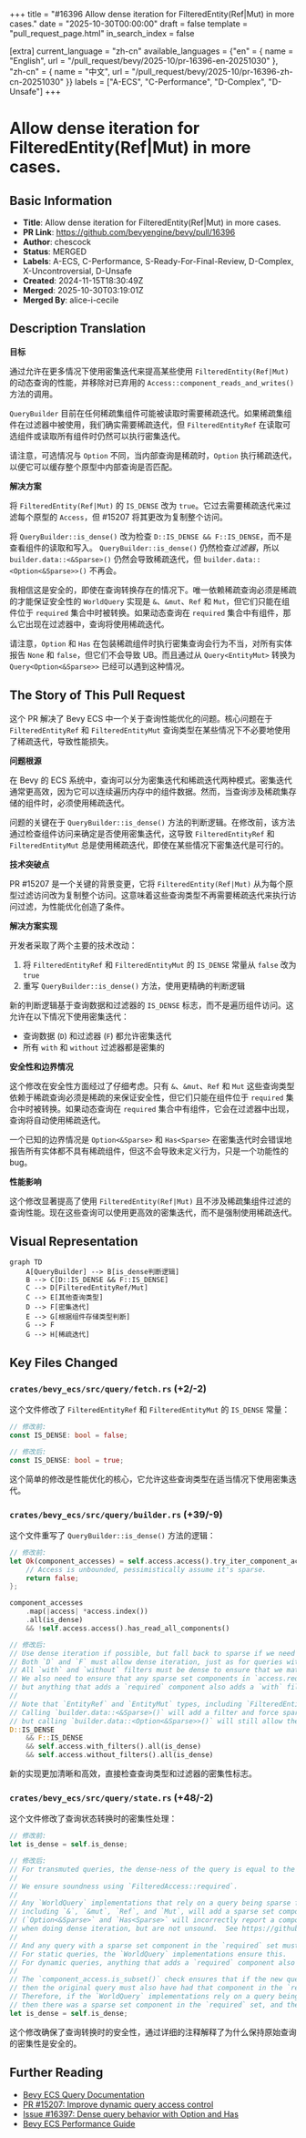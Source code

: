 +++
title = "#16396 Allow dense iteration for FilteredEntity(Ref|Mut) in more cases."
date = "2025-10-30T00:00:00"
draft = false
template = "pull_request_page.html"
in_search_index = false

[extra]
current_language = "zh-cn"
available_languages = {"en" = { name = "English", url = "/pull_request/bevy/2025-10/pr-16396-en-20251030" }, "zh-cn" = { name = "中文", url = "/pull_request/bevy/2025-10/pr-16396-zh-cn-20251030" }}
labels = ["A-ECS", "C-Performance", "D-Complex", "D-Unsafe"]
+++

# Allow dense iteration for FilteredEntity(Ref|Mut) in more cases.

## Basic Information
- **Title**: Allow dense iteration for FilteredEntity(Ref|Mut) in more cases.
- **PR Link**: https://github.com/bevyengine/bevy/pull/16396
- **Author**: chescock
- **Status**: MERGED
- **Labels**: A-ECS, C-Performance, S-Ready-For-Final-Review, D-Complex, X-Uncontroversial, D-Unsafe
- **Created**: 2024-11-15T18:30:49Z
- **Merged**: 2025-10-30T03:19:01Z
- **Merged By**: alice-i-cecile

## Description Translation
**目标**

通过允许在更多情况下使用密集迭代来提高某些使用 `FilteredEntity(Ref|Mut)` 的动态查询的性能，并移除对已弃用的 `Access::component_reads_and_writes()` 方法的调用。

`QueryBuilder` 目前在任何稀疏集组件可能被读取时需要稀疏迭代。如果稀疏集组件在过滤器中被使用，我们确实需要稀疏迭代，但 `FilteredEntityRef` 在读取可选组件或读取所有组件时仍然可以执行密集迭代。

请注意，可选情况与 `Option` 不同，当内部查询是稀疏时，`Option` 执行稀疏迭代，以便它可以缓存整个原型中内部查询是否匹配。

**解决方案**

将 `FilteredEntity(Ref|Mut)` 的 `IS_DENSE` 改为 `true`。它过去需要稀疏迭代来过滤每个原型的 `Access`，但 #15207 将其更改为复制整个访问。

将 `QueryBuilder::is_dense()` 改为检查 `D::IS_DENSE && F::IS_DENSE`，而不是查看组件的读取和写入。
`QueryBuilder::is_dense()` 仍然检查*过滤器*，所以 `builder.data::<&Sparse>()` 仍然会导致稀疏迭代，但 `builder.data::<Option<&Sparse>>()` 不再会。

我相信这是安全的，即使在查询转换存在的情况下。唯一依赖稀疏查询必须是稀疏的才能保证安全性的 `WorldQuery` 实现是 `&`、`&mut`、`Ref` 和 `Mut`，但它们只能在组件位于 `required` 集合中时被转换。如果动态查询在 `required` 集合中有组件，那么它出现在过滤器中，查询将使用稀疏迭代。

请注意，`Option` 和 `Has` 在包装稀疏组件时执行密集查询会行为不当，对所有实体报告 `None` 和 `false`，但它们不会导致 UB。而且通过从 `Query<EntityMut>` 转换为 `Query<Option<&Sparse>>` 已经可以遇到这种情况。

## The Story of This Pull Request

这个 PR 解决了 Bevy ECS 中一个关于查询性能优化的问题。核心问题在于 `FilteredEntityRef` 和 `FilteredEntityMut` 查询类型在某些情况下不必要地使用了稀疏迭代，导致性能损失。

**问题根源**

在 Bevy 的 ECS 系统中，查询可以分为密集迭代和稀疏迭代两种模式。密集迭代通常更高效，因为它可以连续遍历内存中的组件数据。然而，当查询涉及稀疏集存储的组件时，必须使用稀疏迭代。

问题的关键在于 `QueryBuilder::is_dense()` 方法的判断逻辑。在修改前，该方法通过检查组件访问来确定是否使用密集迭代，这导致 `FilteredEntityRef` 和 `FilteredEntityMut` 总是使用稀疏迭代，即使在某些情况下密集迭代是可行的。

**技术突破点**

PR #15207 是一个关键的背景变更，它将 `FilteredEntity(Ref|Mut)` 从为每个原型过滤访问改为复制整个访问。这意味着这些查询类型不再需要稀疏迭代来执行访问过滤，为性能优化创造了条件。

**解决方案实现**

开发者采取了两个主要的技术改动：

1. 将 `FilteredEntityRef` 和 `FilteredEntityMut` 的 `IS_DENSE` 常量从 `false` 改为 `true`
2. 重写 `QueryBuilder::is_dense()` 方法，使用更精确的判断逻辑

新的判断逻辑基于查询数据和过滤器的 `IS_DENSE` 标志，而不是遍历组件访问。这允许在以下情况下使用密集迭代：
- 查询数据 (`D`) 和过滤器 (`F`) 都允许密集迭代
- 所有 `with` 和 `without` 过滤器都是密集的

**安全性和边界情况**

这个修改在安全性方面经过了仔细考虑。只有 `&`、`&mut`、`Ref` 和 `Mut` 这些查询类型依赖于稀疏查询必须是稀疏的来保证安全性，但它们只能在组件位于 `required` 集合中时被转换。如果动态查询在 `required` 集合中有组件，它会在过滤器中出现，查询将自动使用稀疏迭代。

一个已知的边界情况是 `Option<&Sparse>` 和 `Has<Sparse>` 在密集迭代时会错误地报告所有实体都不具有稀疏组件，但这不会导致未定义行为，只是一个功能性的 bug。

**性能影响**

这个修改显著提高了使用 `FilteredEntity(Ref|Mut)` 且不涉及稀疏集组件过滤的查询性能。现在这些查询可以使用更高效的密集迭代，而不是强制使用稀疏迭代。

## Visual Representation

```mermaid
graph TD
    A[QueryBuilder] --> B[is_dense判断逻辑]
    B --> C[D::IS_DENSE && F::IS_DENSE]
    C --> D[FilteredEntityRef/Mut]
    C --> E[其他查询类型]
    D --> F[密集迭代]
    E --> G[根据组件存储类型判断]
    G --> F
    G --> H[稀疏迭代]
```

## Key Files Changed

### `crates/bevy_ecs/src/query/fetch.rs` (+2/-2)

这个文件修改了 `FilteredEntityRef` 和 `FilteredEntityMut` 的 `IS_DENSE` 常量：

```rust
// 修改前:
const IS_DENSE: bool = false;

// 修改后:
const IS_DENSE: bool = true;
```

这个简单的修改是性能优化的核心，它允许这些查询类型在适当情况下使用密集迭代。

### `crates/bevy_ecs/src/query/builder.rs` (+39/-9)

这个文件重写了 `QueryBuilder::is_dense()` 方法的逻辑：

```rust
// 修改前:
let Ok(component_accesses) = self.access.access().try_iter_component_access() else {
    // Access is unbounded, pessimistically assume it's sparse.
    return false;
};

component_accesses
    .map(|access| *access.index())
    .all(is_dense)
    && !self.access.access().has_read_all_components()

// 修改后:
// Use dense iteration if possible, but fall back to sparse if we need to.
// Both `D` and `F` must allow dense iteration, just as for queries without dynamic filters.
// All `with` and `without` filters must be dense to ensure that we match all archetypes in a table.
// We also need to ensure that any sparse set components in `access.required` cause sparse iteration,
// but anything that adds a `required` component also adds a `with` filter.
//
// Note that `EntityRef` and `EntityMut` types, including `FilteredEntityRef` and `FilteredEntityMut`, have `D::IS_DENSE = true`.
// Calling `builder.data::<&Sparse>()` will add a filter and force sparse iteration,
// but calling `builder.data::<Option<&Sparse>>()` will still allow them to use dense iteration!
D::IS_DENSE
    && F::IS_DENSE
    && self.access.with_filters().all(is_dense)
    && self.access.without_filters().all(is_dense)
```

新的实现更加清晰和高效，直接检查查询类型和过滤器的密集性标志。

### `crates/bevy_ecs/src/query/state.rs` (+48/-2)

这个文件修改了查询状态转换时的密集性处理：

```rust
// 修改前:
let is_dense = self.is_dense;

// 修改后:
// For transmuted queries, the dense-ness of the query is equal to the dense-ness of the original query.
//
// We ensure soundness using `FilteredAccess::required`.
//
// Any `WorldQuery` implementations that rely on a query being sparse for soundness,
// including `&`, `&mut`, `Ref`, and `Mut`, will add a sparse set component to the `required` set.
// (`Option<&Sparse>` and `Has<Sparse>` will incorrectly report a component as never being present
// when doing dense iteration, but are not unsound.  See https://github.com/bevyengine/bevy/issues/16397)
//
// And any query with a sparse set component in the `required` set must have `is_dense = false`.
// For static queries, the `WorldQuery` implementations ensure this.
// For dynamic queries, anything that adds a `required` component also adds a `with` filter.
//
// The `component_access.is_subset()` check ensures that if the new query has a sparse set component in the `required` set,
// then the original query must also have had that component in the `required` set.
// Therefore, if the `WorldQuery` implementations rely on a query being sparse for soundness,
// then there was a sparse set component in the `required` set, and the query has `is_dense = false`.
let is_dense = self.is_dense;
```

这个修改确保了查询转换时的安全性，通过详细的注释解释了为什么保持原始查询的密集性是安全的。

## Further Reading

- [Bevy ECS Query Documentation](https://docs.rs/bevy_ecs/latest/bevy_ecs/query/index.html)
- [PR #15207: Improve dynamic query access control](https://github.com/bevyengine/bevy/pull/15207)
- [Issue #16397: Dense query behavior with Option and Has](https://github.com/bevyengine/bevy/issues/16397)
- [Bevy ECS Performance Guide](https://bevyengine.org/learn/quick-start/ecs/performance/)